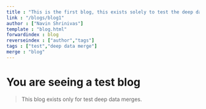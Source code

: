 ```yaml
---
title : "This is the first blog, this exists solely to test the deep data merge."
link : "/blogs/blog1"
author : ["Navin Shrinivas"]
template : "blog.html"
forwardindex : blog
reverseindex : ["author","tags"]
tags : ["test","deep data merge"]
merge : "blog"
---
```


# You are seeing a test blog

> This blog exists only for test deep data merges.

